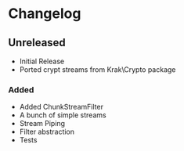 # Changelog

## Unreleased

- Initial Release
- Ported crypt streams from Krak\\Crypto package

### Added

- Added ChunkStreamFilter
- A bunch of simple streams
- Stream Piping
- Filter abstraction
- Tests 
